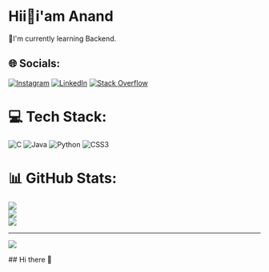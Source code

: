 # Hii👋i'am Anand
💫I'm currently learning Backend.


## 🌐 Socials:
[![Instagram](https://img.shields.io/badge/Instagram-%23E4405F.svg?logo=Instagram&logoColor=white)](https://instagram.com/asp_anand_) [![LinkedIn](https://img.shields.io/badge/LinkedIn-%230077B5.svg?logo=linkedin&logoColor=white)](https://linkedin.com/in/anand-sharma-988120336) [![Stack Overflow](https://img.shields.io/badge/-Stackoverflow-FE7A16?logo=stack-overflow&logoColor=white)](https://stackoverflow.com/users/anand-sharma) 

# 💻 Tech Stack:
![C](https://img.shields.io/badge/c-%2300599C.svg?style=for-the-badge&logo=c&logoColor=white) ![Java](https://img.shields.io/badge/java-%23ED8B00.svg?style=for-the-badge&logo=openjdk&logoColor=white) ![Python](https://img.shields.io/badge/python-3670A0?style=for-the-badge&logo=python&logoColor=ffdd54) ![CSS3](https://img.shields.io/badge/css3-%231572B6.svg?style=for-the-badge&logo=css3&logoColor=white)
# 📊 GitHub Stats:
![](https://github-readme-stats.vercel.app/api?username=AnandSharma-Git&theme=dark&hide_border=false&include_all_commits=false&count_private=false)<br/>
![](https://github-readme-streak-stats.herokuapp.com/?user=AnandSharma-Git&theme=dark&hide_border=false)<br/>
![](https://github-readme-stats.vercel.app/api/top-langs/?username=AnandSharma-Git&theme=dark&hide_border=false&include_all_commits=false&count_private=false&layout=compact)

---
[![](https://visitcount.itsvg.in/api?id=AnandSharma-Git&icon=0&color=0)](https://visitcount.itsvg.in)

<!-- Proudly created with GPRM ( https://gprm.itsvg.in ) -->## Hi there 👋

<!--
**AnandSharma-Git/AnandSharma-Git** is a ✨ _special_ ✨ repository because its `README.md` (this file) appears on your GitHub profile.

Here are some ideas to get you started:

- 🔭 I’m currently working on ...
- 🌱 I’m currently learning ...
- 👯 I’m looking to collaborate on ...
- 🤔 I’m looking for help with ...
- 💬 Ask me about ...
- 📫 How to reach me: ...
- 😄 Pronouns: ...
- ⚡ Fun fact: ...
-->
